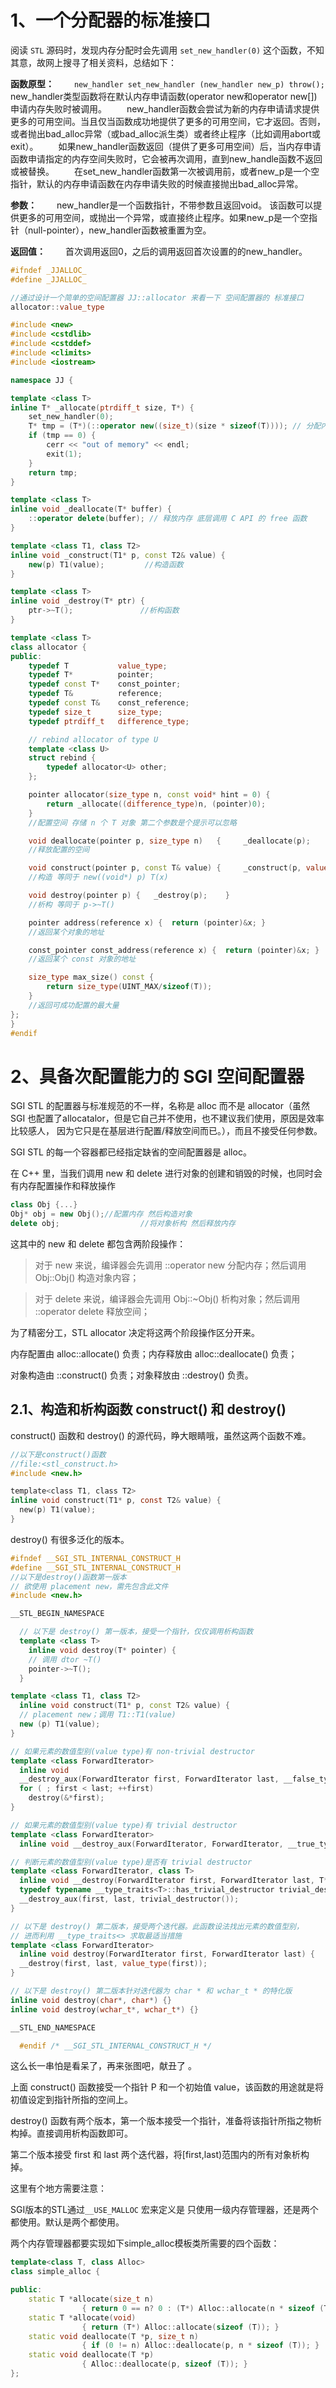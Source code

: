 # 1、一个分配器的标准接口

阅读 `STL` 源码时，发现内存分配时会先调用 `set_new_handler(0)` 这个函数，不知其意，故网上搜寻了相关资料，总结如下：

**函数原型：**
　　`new_handler set_new_handler (new_handler new_p) throw();`
　　
　　new_handler类型函数将在默认内存申请函数(operator new和operator new[])申请内存失败时被调用。
　　new_handler函数会尝试为新的内存申请请求提供更多的可用空间。当且仅当函数成功地提供了更多的可用空间，它才返回。否则，或者抛出bad_alloc异常（或bad_alloc派生类）或者终止程序（比如调用abort或exit）。
　　如果new_handler函数返回（提供了更多可用空间）后，当内存申请函数申请指定的内存空间失败时，它会被再次调用，直到new_handle函数不返回或被替换。
　　在set_new_handler函数第一次被调用前，或者new_p是一个空指针，默认的内存申请函数在内存申请失败的时候直接抛出bad_alloc异常。

**参数：**
　　new_handler是一个函数指针，不带参数且返回void。
该函数可以提供更多的可用空间，或抛出一个异常，或直接终止程序。如果new_p是一个空指针（null-pointer），new_handler函数被重置为空。

**返回值：**
　　首次调用返回0，之后的调用返回首次设置的的new_handler。

```c++
#ifndef _JJALLOC_
#define _JJALLOC_

//通过设计一个简单的空间配置器 JJ::allocator 来看一下 空间配置器的 标准接口
allocator::value_type

#include <new>
#include <cstdlib>
#include <cstddef>
#include <climits>
#include <iostream>

namespace JJ {

template <class T>
inline T* _allocate(ptrdiff_t size, T*) {
	set_new_handler(0);
	T* tmp = (T*)(::operator new((size_t)(size * sizeof(T)))); // 分配内存 底层调用 C API 的 malloc 函数
	if (tmp == 0) {
		cerr << "out of memory" << endl;
		exit(1);
	}
	return tmp;
}

template <class T>
inline void _deallocate(T* buffer) {
	::operator delete(buffer); // 释放内存 底层调用 C API 的 free 函数
}

template <class T1, class T2>
inline void _construct(T1* p, const T2& value) {
	new(p) T1(value);         //构造函数
}

template <class T>
inline void _destroy(T* ptr) {
	ptr->~T();               //析构函数
}

template <class T>
class allocator {
public:
	typedef T 			value_type;
	typedef T* 			pointer;
	typedef const T*	const_pointer;
	typedef T&			reference;
	typedef const T&	const_reference;
	typedef size_t		size_type;
	typedef ptrdiff_t 	difference_type;

	// rebind allocator of type U
	template <class U>
	struct rebind {
		typedef allocator<U> other;
	};

	pointer allocator(size_type n, const void* hint = 0) {
		return _allocate((difference_type)n, (pointer)0);
	}
	//配置空间 存储 n 个 T 对象 第二个参数是个提示可以忽略

	void deallocate(pointer p, size_type n)   {		_deallocate(p); 	}
	//释放配置的空间

	void construct(pointer p, const T& value) {		_construct(p, value_type);	}
	//构造 等同于 new((void*) p) T(x)

	void destroy(pointer p) {	_destroy(p);	}
	//析构 等同于 p->~T()

	pointer address(reference x) {	return (pointer)&x;	}
	//返回某个对象的地址

	const_pointer const_address(reference x) {	return (pointer)&x;	}
	//返回某个 const 对象的地址

	size_type max_size() const {
		return size_type(UINT_MAX/sizeof(T));
	}
	//返回可成功配置的最大量
};
}
#endif
```

# 2、具备次配置能力的 SGI 空间配置器

SGI STL 的配置器与标准规范的不一样，名称是 alloc 而不是 allocator（虽然 SGI 也配置了allocatalor，但是它自己并不使用，也不建议我们使用，原因是效率比较感人， 因为它只是在基层进行配置/释放空间而已。），而且不接受任何参数。

SGI STL 的每一个容器都已经指定缺省的空间配置器是 alloc。

在 C++ 里，当我们调用 new 和 delete 进行对象的创建和销毁的时候，也同时会有内存配置操作和释放操作

```c++
class Obj {...}
Obj* obj = new Obj();//配置内存 然后构造对象
delete obj;					 //将对象析构 然后释放内存
```

这其中的 new 和 delete 都包含两阶段操作：

> 对于 new 来说，编译器会先调用 ::operator new 分配内存；然后调用 Obj::Obj() 构造对象内容；

> 对于 delete 来说，编译器会先调用  Obj::~Obj() 析构对象；然后调用  ::operator delete 释放空间；

为了精密分工，STL allocator 决定将这两个阶段操作区分开来。

内存配置由 alloc::allocate() 负责；内存释放由 alloc::deallocate() 负责；

对象构造由 ::construct() 负责；对象释放由 ::destroy() 负责。

## 2.1、构造和析构函数 construct() 和 destroy() 

construct() 函数和 destroy() 的源代码，睁大眼睛哦，虽然这两个函数不难。

```c
//以下是construct()函数
//file:<stl_construct.h>
#include <new.h>

template<class T1, class T2>
inline void construct(T1* p, const T2& value) {
  new(p) T1(value);
}  
```

destroy() 有很多泛化的版本。

```c++
#ifndef __SGI_STL_INTERNAL_CONSTRUCT_H  
#define __SGI_STL_INTERNAL_CONSTRUCT_H  
//以下是destroy()函数第一版本
// 欲使用 placement new，需先包含此文件  
#include <new.h>  

__STL_BEGIN_NAMESPACE  

  // 以下是 destroy() 第一版本，接受一个指针，仅仅调用析构函数 
  template <class T>  
    inline void destroy(T* pointer) {  
    // 调用 dtor ~T()  
    pointer->~T();  
  }  

template <class T1, class T2>  
  inline void construct(T1* p, const T2& value) {  
  // placement new；调用 T1::T1(value)  
  new (p) T1(value);  
}  

// 如果元素的数值型别(value type)有 non-trivial destructor  
template <class ForwardIterator>  
  inline void  
  __destroy_aux(ForwardIterator first, ForwardIterator last, __false_type) {  
  for ( ; first < last; ++first)  
    destroy(&*first);  
}  

// 如果元素的数值型别(value type)有 trivial destructor  
template <class ForwardIterator>   
  inline void __destroy_aux(ForwardIterator, ForwardIterator, __true_type) {}  

// 判断元素的数值型别(value type)是否有 trivial destructor  
template <class ForwardIterator, class T>  
  inline void __destroy(ForwardIterator first, ForwardIterator last, T*) {  
  typedef typename __type_traits<T>::has_trivial_destructor trivial_destructor;  
  __destroy_aux(first, last, trivial_destructor());  
}  

// 以下是 destroy() 第二版本，接受两个迭代器。此函数设法找出元素的数值型别，  
// 进而利用 __type_traits<> 求取最适当措施  
template <class ForwardIterator>  
  inline void destroy(ForwardIterator first, ForwardIterator last) {  
  __destroy(first, last, value_type(first));  
}  

// 以下是 destroy() 第二版本针对迭代器为 char * 和 wchar_t * 的特化版  
inline void destroy(char*, char*) {}  
inline void destroy(wchar_t*, wchar_t*) {}  

__STL_END_NAMESPACE  

  #endif /* __SGI_STL_INTERNAL_CONSTRUCT_H */  
```

这么长一串怕是看呆了，再来张图吧，献丑了 。

上面 construct() 函数接受一个指针 P 和一个初始值 value，该函数的用途就是将初值设定到指针所指的空间上。

destroy() 函数有两个版本，第一个版本接受一个指针，准备将该指针所指之物析构掉。直接调用析构函数即可。

第二个版本接受 first 和 last 两个迭代器，将[first,last)范围内的所有对象析构掉。

这里有个地方需要注意：



SGI版本的STL通过`__USE_MALLOC` 宏来定义是 只使用一级内存管理器，还是两个都使用。默认是两个都使用。

两个内存管理器都要实现如下simple_alloc模板类所需要的四个函数：

```cpp
template<class T, class Alloc>
class simple_alloc {

public:
    static T *allocate(size_t n)
                { return 0 == n? 0 : (T*) Alloc::allocate(n * sizeof (T)); }
    static T *allocate(void)
                { return (T*) Alloc::allocate(sizeof (T)); }
    static void deallocate(T *p, size_t n)
                { if (0 != n) Alloc::deallocate(p, n * sizeof (T)); }
    static void deallocate(T *p)
                { Alloc::deallocate(p, sizeof (T)); }
};
```